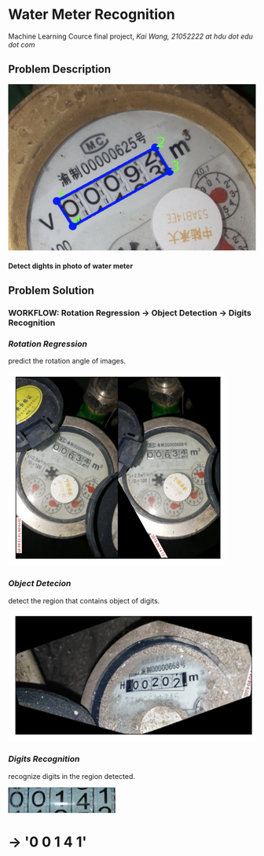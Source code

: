 # Water Meter Recognition
Machine Learning Cource final project,
*Kai Wang, 21052222 at hdu dot edu dot com*

## Problem Description
![imgs](https://github.com/iaoqian/water_meter_recognition/blob/main/IMGS/data.png)
#### Detect dights in photo of water meter
## Problem Solution
### WORKFLOW:  Rotation Regression → Object Detection → Digits Recognition
### *Rotation Regression*
predict the rotation angle of images.

![rota_reg](https://github.com/iaoqian/water_meter_recognition/blob/main/IMGS/rota_reg.png)

### *Object Detecion*
detect the region that contains object of digits.

![object_detect](https://github.com/iaoqian/water_meter_recognition/blob/main/IMGS/detect.png)

### *Digits Recognition*
recognize digits in the region detected.

![region_seged](https://github.com/iaoqian/water_meter_recognition/blob/main/IMGS/train_seg_1.jpg)
# → '0 0 1 4 1' #

